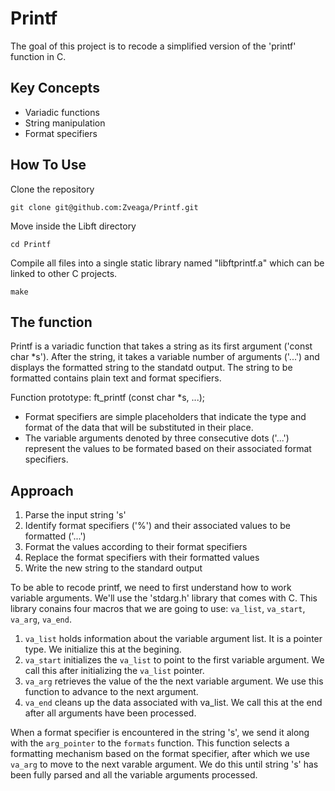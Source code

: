 # Printf
The goal of this project is to recode a simplified version of the 'printf' function in C.

## Key Concepts
- Variadic functions
- String manipulation
- Format specifiers

## How To Use
Clone the repository
```
git clone git@github.com:Zveaga/Printf.git
```
Move inside the Libft directory
```
cd Printf

```
Compile all files into a single static library named "libftprintf.a" which can be linked to other C projects.
```
make
```


## The function
Printf is a variadic function that takes a string as its first argument ('const char *s'). After the string, it takes a variable number of arguments ('...') and displays the formatted string to the standatd output. The string to be formatted contains plain text and format specifiers.

Function prototype: ft_printf (const char *s, ...);

- Format specifiers are simple placeholders that indicate the type and format of the data that will be substituted in their place.
- The variable arguments denoted by three consecutive dots ('...') represent the values to be formated based on their associated format specifiers.


## Approach

1. Parse the input string 's'
2. Identify format specifiers ('%') and their associated values to be formatted ('...')
3. Format the values according to their format specifiers
4. Replace the format specifiers with their formatted values
5. Write the new string to the standard output

To be able to recode printf, we need to first understand how to work variable arguments. We'll use the 'stdarg.h' library that comes with C. This library conains four macros that we are going to use: `va_list`, `va_start`, `va_arg`, `va_end`.
1. `va_list` holds information about the variable argument list. It is a pointer type. We initialize this at the begining.
2. `va_start` initializes the `va_list` to point to the first variable argument. We call this after initializing the `va_list` pointer.
4. `va_arg` retrieves the value of the the next variable argument. We use this function to advance to the next argument.
5. `va_end` cleans up the data associated with va_list. We call this at the end after all arguments have been processed.

When a format specifier is encountered in the string 's', we send it along with the `arg_pointer` to the `formats` function. This function selects a formatting mechanism based on the format specifier, after which we use `va_arg` to move to the next varable argument. We do this until string 's' has been fully parsed and all the variable arguments processed.







